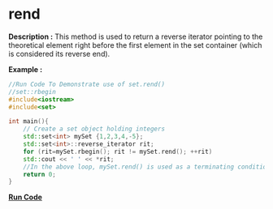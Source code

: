 # rend

**Description :**
    This method is used to return a reverse iterator pointing to the theoretical element right before the first element in the set container (which is considered its reverse end).

**Example :**
```cpp
//Run Code To Demonstrate use of set.rend()
//set::rbegin
#include<iostream>
#include<set>

int main(){
    // Create a set object holding integers
    std::set<int> mySet {1,2,3,4,-5};
    std::set<int>::reverse_iterator rit;
    for (rit=mySet.rbegin(); rit != mySet.rend(); ++rit)
    std::cout << ' ' << *rit;
    //In the above loop, mySet.rend() is used as a terminating condition
    return 0;
}
```

**[Run Code](https://ideone.com/ISSl8K)**
